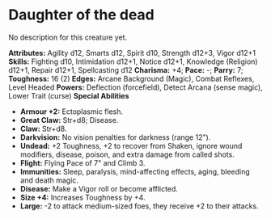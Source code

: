 # Daughter of the dead

No description for this creature yet.

**Attributes:** Agility d12, Smarts d12, Spirit d10, Strength d12+3,
Vigor d12+1
**Skills:** Fighting d10, Intimidation d12+1, Notice d12+1, Knowledge
(Religion) d12+1, Repair d12+1, Spellcasting d12
**Charisma:** +4; **Pace:** -; **Parry:** 7; **Toughness:** 16 (2)
**Edges:** Arcane Background (Magic), Combat Reflexes, Level Headed
**Powers:** Deflection (forcefield), Detect Arcana (sense magic), Lower
Trait (curse)
**Special Abilities**

- **Armour +2:** Ectoplasmic flesh.
- **Great Claw:** Str+d8; Disease.
- **Claw:** Str+d8.
- **Darkvision:** No vision penalties for darkness (range 12").
- **Undead:** +2 Toughness, +2 to recover from Shaken, ignore wound
modifiers, disease, poison, and extra damage from called shots.
- **Flight:** Flying Pace of 7" and Climb 3.
- **Immunities:** Sleep, paralysis, mind-affecting effects, aging,
bleeding and death magic.
- **Disease:** Make a Vigor roll or become afflicted.
- **Size +4:** Increases Toughness by +4.
- **Large:** -2 to attack medium-sized foes, they receive +2 to their
attacks.
